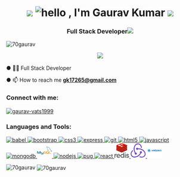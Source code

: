 <h1 align="center">
  <img src="https://user-images.githubusercontent.com/74038190/213844263-a8897a51-32f4-4b3b-b5c2-e1528b89f6f3.png" width="100"/>
  <img src="https://user-images.githubusercontent.com/74038190/240906093-9be4d344-6782-461a-b5a6-32a07bf7b34e.gif" width="100" alt="hello" /> , I'm Gaurav Kumar  <img src="https://user-images.githubusercontent.com/74038190/213844263-a8897a51-32f4-4b3b-b5c2-e1528b89f6f3.png" width="100"/></h1>
  
<h3 align="center">Full Stack Developer<img src="https://media.giphy.com/media/WUlplcMpOCEmTGBtBW/giphy.gif" width="30"></h3></h3>

<p align="left"> <img src="https://komarev.com/ghpvc/?username=70gaurav&label=Profile%20views&color=0e75b6&style=flat" alt="70gaurav" /> </p>
<div align="center">
<!--   <img src="https://cdn.dribbble.com/users/2131993/screenshots/4948736/thoughtworks-gif_dribbble.gif" /> -->
  <img src="https://user-images.githubusercontent.com/74038190/213910845-af37a709-8995-40d6-be59-724526e3c3d7.gif" />
  </div>


● 👨‍💻 Full Stack Developer 


● 📫 How to reach me **gk17265@gmail.com**


<h3 align="left">Connect with me:</h3>
<p align="left">
<!--   <img src="https://github.com/mayankchaudhary26/Cool-Readme-ideas/raw/master/data/screen%20open.gif" /> -->
<!--   <img src="https://camo.githubusercontent.com/a3ccfae79c559d3ff0c7ece89882c93bf278d01f0d2a1d908e19497630dca49d/68747470733a2f2f692e67697068792e636f6d2f6d656469612f4c4d7439363338644f38646674416a74636f2f3230302e77656270" /> -->
  
<a href="https://www.linkedin.com/in/gaurav-kumar-webdev" target="blank"><img align="center" src="https://user-images.githubusercontent.com/74038190/235294012-0a55e343-37ad-4b0f-924f-c8431d9d2483.gif" alt="gaurav-vats1999" height="30" width="40" /></a>
</p>

<h3 align="left">Languages and Tools:</h3>
<p align="left"> <a href="https://babeljs.io/" target="_blank" rel="noreferrer"> <img src="https://www.vectorlogo.zone/logos/babeljs/babeljs-icon.svg" alt="babel" width="100" height="40"/> </a> <a href="https://getbootstrap.com" target="_blank" rel="noreferrer"> <img src="https://user-images.githubusercontent.com/74038190/212280805-9bcb336b-8c55-46a8-abf8-ff286ab55472.gif" alt="bootstrap" width="40" height="40"/> </a> <a href="https://www.w3schools.com/css/" target="_blank" rel="noreferrer"> <img src="https://user-images.githubusercontent.com/74038190/238200428-67f477ed-6624-42da-99f0-1a7b1a16eecb.gif" alt="css3" width="40" height="40"/> </a> <a href="https://expressjs.com" target="_blank" rel="noreferrer"> <img src="https://user-images.githubusercontent.com/74038190/238200441-1a797f46-efe4-41e6-9e75-5303e1bbcbfa.gif" alt="express" width="40" height="40"/> </a> <a href="https://git-scm.com/" target="_blank" rel="noreferrer"> <img src="https://user-images.githubusercontent.com/74038190/212257468-1e9a91f1-b626-4baa-b15d-5c385dfa7ed2.gif" alt="git" width="40" height="40"/> </a> <a href="https://www.w3.org/html/" target="_blank" rel="noreferrer"> <img src="https://user-images.githubusercontent.com/74038190/238200426-29fd6286-4e7b-4d6c-818f-c4765d5e39a9.gif" alt="html5" width="40" height="40"/> </a> <a href="https://developer.mozilla.org/en-US/docs/Web/JavaScript" target="_blank" rel="noreferrer"> <img src="https://user-images.githubusercontent.com/74038190/212257454-16e3712e-945a-4ca2-b238-408ad0bf87e6.gif" alt="javascript" width="100" height="40"/> </a> <a href="https://www.mongodb.com/" target="_blank" rel="noreferrer"> <img src="https://user-images.githubusercontent.com/74038190/238200620-398b19b1-9aae-4c1f-8bc0-d172a2c08d68.gif" alt="mongodb" width="40" height="40"/> </a> <a href="https://www.mysql.com/" target="_blank" rel="noreferrer"> <img src="https://raw.githubusercontent.com/devicons/devicon/master/icons/mysql/mysql-original-wordmark.svg" alt="mysql" width="40" height="40"/> </a> <a href="https://nodejs.org" target="_blank" rel="noreferrer"> <img src="https://user-images.githubusercontent.com/74038190/212257460-738ff738-247f-4445-a718-cdd0ca76e2db.gif" alt="nodejs" width="40" height="40"/> </a> <a href="https://pugjs.org" target="_blank" rel="noreferrer"> <img src="https://cdn.worldvectorlogo.com/logos/pug.svg" alt="pug" width="40" height="40"/> </a> <a href="https://reactjs.org/" target="_blank" rel="noreferrer"> <img src="https://user-images.githubusercontent.com/74038190/212257467-871d32b7-e401-42e8-a166-fcfd7baa4c6b.gif" alt="react" width="40" height="40"/> </a> <a href="https://redis.io" target="_blank" rel="noreferrer"> <img src="https://raw.githubusercontent.com/devicons/devicon/master/icons/redis/redis-original-wordmark.svg" alt="redis" width="40" height="40"/> </a> <a href="https://redux.js.org" target="_blank" rel="noreferrer"> <img src="https://raw.githubusercontent.com/devicons/devicon/master/icons/redux/redux-original.svg" alt="redux" width="40" height="40"/> </a> <a href="https://webpack.js.org" target="_blank" rel="noreferrer"> <img src="https://raw.githubusercontent.com/devicons/devicon/d00d0969292a6569d45b06d3f350f463a0107b0d/icons/webpack/webpack-original-wordmark.svg" alt="webpack" width="40" height="40"/> </a> </p>

<p><img align="left" src="https://github-readme-stats.vercel.app/api/top-langs?username=70gaurav&show_icons=true&locale=en&layout=compact" alt="70gaurav" /></p>

<p>&nbsp;<img align="center" src="https://github-readme-stats.vercel.app/api?username=70gaurav&show_icons=true&locale=en" alt="70gaurav" /></p>



